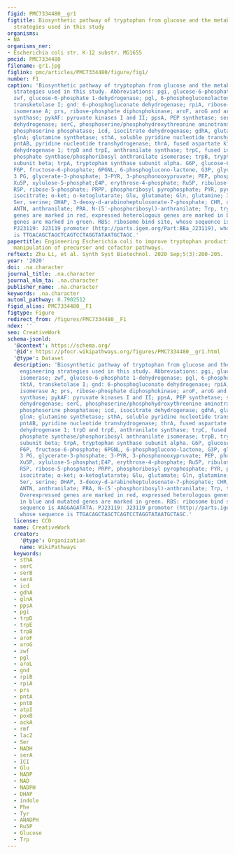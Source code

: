 ```yaml
---
figid: PMC7334480__gr1
figtitle: Biosynthetic pathway of tryptophan from glucose and the metabolic engineering
  strategies used in this study
organisms:
- NA
organisms_ner:
- Escherichia coli str. K-12 substr. MG1655
pmcid: PMC7334480
filename: gr1.jpg
figlink: pmc/articles/PMC7334480/figure/fig1/
number: F1
caption: 'Biosynthetic pathway of tryptophan from glucose and the metabolic engineering
  strategies used in this study. Abbreviations: pgi, glucose-6-phosphate isomerase;
  zwf, glucose-6-phosphate 1-dehydrogenase; pgl, 6-phosphogluconolactonase; tktA,
  transketolase I; gnd: 6-phosphogluconate dehydrogenase; rpiA, ribose-5-phosphate
  isomerase A; prs, ribose-phosphate diphosphokinase; aroF, aroG and aroH: 3-deoxy-7-phosphoheptulonate
  synthase; pykAF: pyruvate kinases I and II; ppsA, PEP synthetase; serA, phosphoglycerate
  dehydrogenase; serC, phosphoserine/phosphohydroxythreonine aminotransferase; serB,
  phosphoserine phosphatase; icd, isocitrate dehydrogenase; gdhA, glutamate dehydrogenase;
  glnA; glutamine synthetase; sthA, soluble pyridine nucleotide transhydrogenase;
  pntAB, pyridine nucleotide transhydrogenase; thrA, fused aspartate kinase/homoserine
  dehydrogenase 1; trpD and trpE, anthranilate synthase; trpC, fused indole-3-glycerol
  phosphate synthase/phosphoribosyl anthranilate isomerase; trpB, tryptophan synthase
  subunit beta; trpA, tryptophan synthase subunit alpha. G6P, glucose-6-phosphate;
  F6P, fructose-6-phosphate; 6PGNL, 6-phosphoglucono-lactone, G3P, glyceraldehyde-3-phosphate;
  3 PG, glycerate-3-phosphate; 3-PYR, 3-phosphonooxypruvate; PEP, phosphoenolpyruvate;
  Xu5P, xylulose-5-phosphat;E4P, erythrose-4-phosphate; Ru5P, ribulose-5-phosphate;
  R5P, ribose-5-phosphate; PRPP, phosphoribosyl pyrophosphate; PYR, pyruvate; ICI,
  isocitrate; α-ket; α-ketoglutarate; Glu, glutamate; Gln, glutamine; 3-P-Ser, 3-phosphoserine;
  Ser, serine; DHAP, 3-deoxy-d-arabinoheptulosonate-7-phosphate; CHR, chorismate;
  ANTN, anthranilate; PRA, N-(5′-phosphoribosyl)-anthranilate; Trp, tryptophan. Overexpressed
  genes are marked in red, expressed heterologous genes are marked in blue and mutated
  genes are marked in green. RBS: ribosome bind site, whose sequence is AAGGAGATATA.
  PJ23119: J23119 promoter (http://parts.igem.org/Part:BBa_J23119), whose sequence
  is TTGACAGCTAGCTCAGTCCTAGGTATAATGCTAGC.'
papertitle: Engineering Escherichia coli to improve tryptophan production via genetic
  manipulation of precursor and cofactor pathways.
reftext: Zhu Li, et al. Synth Syst Biotechnol. 2020 Sep;5(3):200-205.
year: '2020'
doi: .na.character
journal_title: .na.character
journal_nlm_ta: .na.character
publisher_name: .na.character
keywords: .na.character
automl_pathway: 0.7902512
figid_alias: PMC7334480__F1
figtype: Figure
redirect_from: /figures/PMC7334480__F1
ndex: ''
seo: CreativeWork
schema-jsonld:
  '@context': https://schema.org/
  '@id': https://pfocr.wikipathways.org/figures/PMC7334480__gr1.html
  '@type': Dataset
  description: 'Biosynthetic pathway of tryptophan from glucose and the metabolic
    engineering strategies used in this study. Abbreviations: pgi, glucose-6-phosphate
    isomerase; zwf, glucose-6-phosphate 1-dehydrogenase; pgl, 6-phosphogluconolactonase;
    tktA, transketolase I; gnd: 6-phosphogluconate dehydrogenase; rpiA, ribose-5-phosphate
    isomerase A; prs, ribose-phosphate diphosphokinase; aroF, aroG and aroH: 3-deoxy-7-phosphoheptulonate
    synthase; pykAF: pyruvate kinases I and II; ppsA, PEP synthetase; serA, phosphoglycerate
    dehydrogenase; serC, phosphoserine/phosphohydroxythreonine aminotransferase; serB,
    phosphoserine phosphatase; icd, isocitrate dehydrogenase; gdhA, glutamate dehydrogenase;
    glnA; glutamine synthetase; sthA, soluble pyridine nucleotide transhydrogenase;
    pntAB, pyridine nucleotide transhydrogenase; thrA, fused aspartate kinase/homoserine
    dehydrogenase 1; trpD and trpE, anthranilate synthase; trpC, fused indole-3-glycerol
    phosphate synthase/phosphoribosyl anthranilate isomerase; trpB, tryptophan synthase
    subunit beta; trpA, tryptophan synthase subunit alpha. G6P, glucose-6-phosphate;
    F6P, fructose-6-phosphate; 6PGNL, 6-phosphoglucono-lactone, G3P, glyceraldehyde-3-phosphate;
    3 PG, glycerate-3-phosphate; 3-PYR, 3-phosphonooxypruvate; PEP, phosphoenolpyruvate;
    Xu5P, xylulose-5-phosphat;E4P, erythrose-4-phosphate; Ru5P, ribulose-5-phosphate;
    R5P, ribose-5-phosphate; PRPP, phosphoribosyl pyrophosphate; PYR, pyruvate; ICI,
    isocitrate; α-ket; α-ketoglutarate; Glu, glutamate; Gln, glutamine; 3-P-Ser, 3-phosphoserine;
    Ser, serine; DHAP, 3-deoxy-d-arabinoheptulosonate-7-phosphate; CHR, chorismate;
    ANTN, anthranilate; PRA, N-(5′-phosphoribosyl)-anthranilate; Trp, tryptophan.
    Overexpressed genes are marked in red, expressed heterologous genes are marked
    in blue and mutated genes are marked in green. RBS: ribosome bind site, whose
    sequence is AAGGAGATATA. PJ23119: J23119 promoter (http://parts.igem.org/Part:BBa_J23119),
    whose sequence is TTGACAGCTAGCTCAGTCCTAGGTATAATGCTAGC.'
  license: CC0
  name: CreativeWork
  creator:
    '@type': Organization
    name: WikiPathways
  keywords:
  - sthA
  - serC
  - serB
  - serA
  - icd
  - gdhA
  - glnA
  - ppsA
  - pgi
  - trpD
  - trpE
  - trpB
  - aroF
  - aroG
  - zwf
  - pgl
  - aroL
  - gnd
  - rpiB
  - rpiA
  - prs
  - pntA
  - pntB
  - atpI
  - poxB
  - ackA
  - rmf
  - lacZ
  - Ser
  - NADH
  - serA
  - ICI
  - Glu
  - NADP
  - NAD
  - NADPH
  - DHAP
  - indole
  - Phe
  - Tyr
  - ANADPH
  - Ru5P
  - Glucose
  - Trp
---
```

